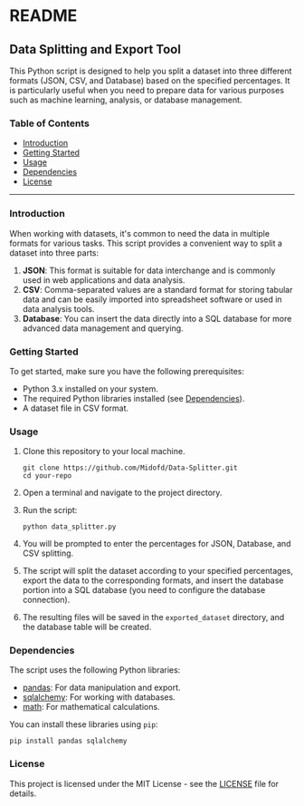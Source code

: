 # README

## Data Splitting and Export Tool

This Python script is designed to help you split a dataset into three different formats (JSON, CSV, and Database) based on the specified percentages. It is particularly useful when you need to prepare data for various purposes such as machine learning, analysis, or database management.

### Table of Contents
- [Introduction](#introduction)
- [Getting Started](#getting-started)
- [Usage](#usage)
- [Dependencies](#dependencies)
- [License](#license)

---

### Introduction

When working with datasets, it's common to need the data in multiple formats for various tasks. This script provides a convenient way to split a dataset into three parts:

1. **JSON**: This format is suitable for data interchange and is commonly used in web applications and data analysis.
2. **CSV**: Comma-separated values are a standard format for storing tabular data and can be easily imported into spreadsheet software or used in data analysis tools.
3. **Database**: You can insert the data directly into a SQL database for more advanced data management and querying.

### Getting Started

To get started, make sure you have the following prerequisites:

- Python 3.x installed on your system.
- The required Python libraries installed (see [Dependencies](#dependencies)).
- A dataset file in CSV format.

### Usage

1. Clone this repository to your local machine.

   ```shell
   git clone https://github.com/Midofd/Data-Splitter.git
   cd your-repo
   ```

2. Open a terminal and navigate to the project directory.

3. Run the script:

   ```shell
   python data_splitter.py
   ```

4. You will be prompted to enter the percentages for JSON, Database, and CSV splitting.

5. The script will split the dataset according to your specified percentages, export the data to the corresponding formats, and insert the database portion into a SQL database (you need to configure the database connection).

6. The resulting files will be saved in the `exported_dataset` directory, and the database table will be created.

### Dependencies

The script uses the following Python libraries:

- [pandas](https://pandas.pydata.org/): For data manipulation and export.
- [sqlalchemy](https://www.sqlalchemy.org/): For working with databases.
- [math](https://docs.python.org/3/library/math.html): For mathematical calculations.

You can install these libraries using `pip`:

```shell
pip install pandas sqlalchemy
```

### License

This project is licensed under the MIT License - see the [LICENSE](LICENSE) file for details.
